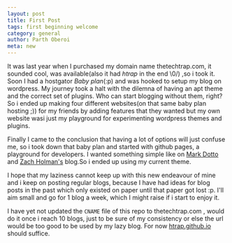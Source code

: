 ```yaml
---
layout: post
title: First Post
tags: first beginning welcome
category: general
author: Parth Oberoi
meta: new
---
```


It was last year when I purchased my domain name thetechtrap.com, it sounded cool, was available(also it had *htrap*
in the end \0/) ,so i took it. Soon
I had a hostgator *Baby plan*(:p) and was hooked to setup my blog on wordpress.
My journey took a halt with the dilemna of having an apt theme and the correct
set of plugins. Who can start blogging without them, right? So i ended up
making four different websites(on that same baby plan hosting ;)) for my
friends by adding features that they wanted but my own website wasi just my
playground for experimenting wordpress themes and plugins.

Finally I came to the conclusion that having a lot of options will just confuse
me, so
i took down that baby plan and started with github pages, a playground for developers. I wanted something simple like
on [Mark Dotto](http://www.markdotto.com) and [Zach Holman's](http://www.zackholman.com)
blog.So i ended up using my current theme.

I hope that my laziness cannot keep up with this new endeavour of mine and i keep
on posting regular blogs, because I have had ideas for blog posts in the past
which only existed on paper until that paper got lost :p. I'll aim small and go
for 1 blog a week, which I might raise if i start to enjoy it.

I have yet not updated the `CNAME` file of this repo to thetechtrap.com , would
do it once i reach 10 blogs, just to be sure of my consistency or else the url
would be too good to be used by my lazy blog. For now
[htrap.github.io](http://htrap.github.io) should
suffice.

